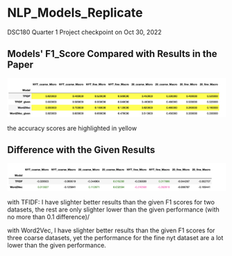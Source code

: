 # NLP_Models_Replicate
DSC180 Quarter 1 Project checkpoint on Oct 30, 2022

## Models' F1_Score Compared with Results in the Paper

![alt text](images/Week5_S_checkpoint/scores.png)

the accuracy scores are highlighted in yellow

## Difference with the Given Results

![alt text](images/Week5_S_checkpoint/difference.png)

with TFIDF: I have slighter better results than the given F1 scores for two datasets, the rest are only slighter lower than the given performance (with no more than 0.1 difference)/

with Word2Vec, I have slighter better results than the given F1 scores for three coarse datasets, yet the performance for the fine nyt dataset are a lot lower than the given performance.


